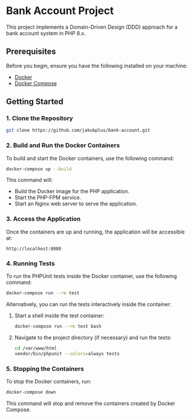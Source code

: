 # Bank Account Project

This project implements a Domain-Driven Design (DDD) approach for a bank account system in PHP 8.x. 

## Prerequisites

Before you begin, ensure you have the following installed on your machine:

- [Docker](https://www.docker.com/get-started)
- [Docker Compose](https://docs.docker.com/compose/install/)

## Getting Started

### 1. Clone the Repository

```bash
git clone https://github.com/jakubplus/bank-account.git
```

### 2. Build and Run the Docker Containers

To build and start the Docker containers, use the following command:

```bash
docker-compose up --build
```

This command will:

- Build the Docker image for the PHP application.
- Start the PHP-FPM service.
- Start an Nginx web server to serve the application.

### 3. Access the Application

Once the containers are up and running, the application will be accessible at:

```
http://localhost:8080
```

### 4. Running Tests

To run the PHPUnit tests inside the Docker container, use the following command:

```bash
docker-compose run --rm test
```

Alternatively, you can run the tests interactively inside the container:

1. Start a shell inside the test container:

   ```bash
   docker-compose run --rm test bash
   ```

2. Navigate to the project directory (if necessary) and run the tests:

   ```bash
   cd /var/www/html
   vendor/bin/phpunit --colors=always tests
   ```

### 5. Stopping the Containers

To stop the Docker containers, run:

```bash
docker-compose down
```

This command will stop and remove the containers created by Docker Compose.